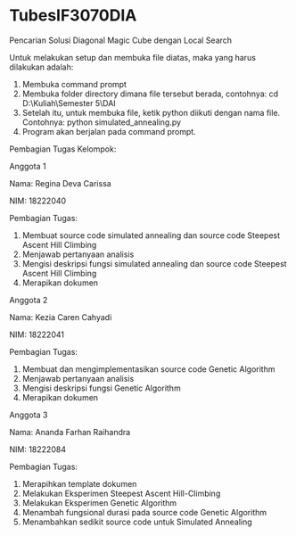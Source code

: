 # TubesIF3070DIA
Pencarian Solusi Diagonal Magic Cube dengan Local Search

Untuk melakukan setup dan membuka file diatas, maka yang harus dilakukan adalah:
1. Membuka command prompt
2. Membuka folder directory dimana file tersebut berada, contohnya:
   cd D:\Kuliah\Semester 5\DAI
3. Setelah itu, untuk membuka file, ketik python diikuti dengan nama file. Contohnya:
   python simulated_annealing.py
4. Program akan berjalan pada command prompt. 

Pembagian Tugas Kelompok:

Anggota 1

Nama: Regina Deva Carissa

NIM: 18222040

Pembagian Tugas:
1. Membuat source code simulated annealing dan source code Steepest Ascent Hill Climbing
2. Menjawab pertanyaan analisis
3. Mengisi deskripsi fungsi simulated annealing dan source code Steepest Ascent Hill Climbing
4. Merapikan dokumen

Anggota 2

Nama: Kezia Caren Cahyadi

NIM: 18222041

Pembagian Tugas:
1. Membuat dan mengimplementasikan source code Genetic Algorithm
2. Menjawab pertanyaan analisis
3. Mengisi deskripsi fungsi Genetic Algorithm
4. Merapikan dokumen

Anggota 3

Nama: Ananda Farhan Raihandra

NIM: 18222084

Pembagian Tugas:
1. Merapihkan template dokumen
2. Melakukan Eksperimen Steepest Ascent Hill-Climbing
3. Melakukan Eksperimen Genetic Algorithm
4. Menambah fungsional durasi pada  source code Genetic Algorithm
5. Menambahkan sedikit source code untuk Simulated Annealing 

